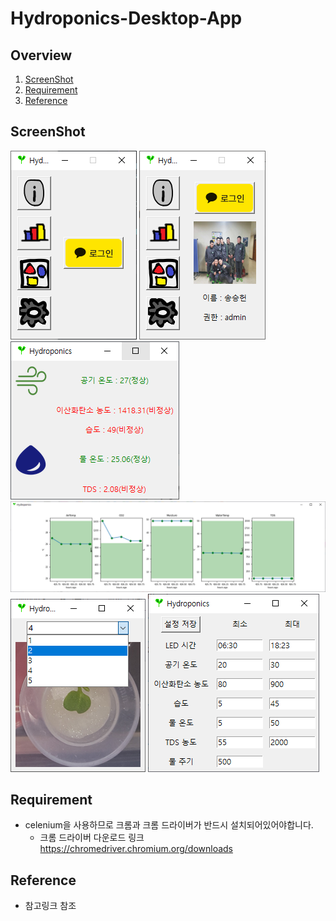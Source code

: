 # Hydroponics-Desktop-App

## Overview
1. [ScreenShot](#ScreenShot)
2. [Requirement](#Requirement)
3. [Reference](#Reference) 
## ScreenShot


<img src="screenshots/before_login.png"></img>
<img src="screenshots/after_login.png"></img> 
<img src="screenshots/info.png"></img>
<img src="screenshots/graph.png"></img>
<img src="screenshots/gallery.png"></img>
<img src="screenshots/setting.png"></img>

  

## Requirement

- celenium을 사용하므로 크롬과 크롬 드라이버가 반드시 설치되어있어야합니다.
  - 크롬 드라이버 다운로드 링크 https://chromedriver.chromium.org/downloads



## Reference

- 참고링크 참조
